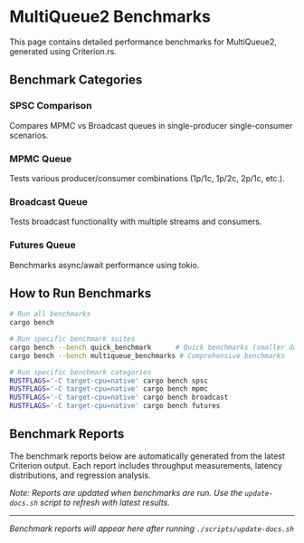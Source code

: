 # MultiQueue2 Benchmarks

This page contains detailed performance benchmarks for MultiQueue2, generated using Criterion.rs.

## Benchmark Categories

### SPSC Comparison
Compares MPMC vs Broadcast queues in single-producer single-consumer scenarios.

### MPMC Queue
Tests various producer/consumer combinations (1p/1c, 1p/2c, 2p/1c, etc.).

### Broadcast Queue
Tests broadcast functionality with multiple streams and consumers.

### Futures Queue
Benchmarks async/await performance using tokio.

## How to Run Benchmarks

```bash
# Run all benchmarks
cargo bench

# Run specific benchmark suites
cargo bench --bench quick_benchmark      # Quick benchmarks (smaller dataset)
cargo bench --bench multiqueue_benchmarks # Comprehensive benchmarks

# Run specific benchmark categories
RUSTFLAGS='-C target-cpu=native' cargo bench spsc
RUSTFLAGS='-C target-cpu=native' cargo bench mpmc
RUSTFLAGS='-C target-cpu=native' cargo bench broadcast
RUSTFLAGS='-C target-cpu=native' cargo bench futures
```

## Benchmark Reports

The benchmark reports below are automatically generated from the latest Criterion output. Each report includes throughput measurements, latency distributions, and regression analysis.

*Note: Reports are updated when benchmarks are run. Use the `update-docs.sh` script to refresh with latest results.*

---

*Benchmark reports will appear here after running `./scripts/update-docs.sh`*